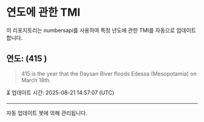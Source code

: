 
# 연도에 관한 TMI

이 리포지토리는 numbersapi를 사용하여 특정 년도에 관한 TMI를 자동으로 업데이트합니다.

## 연도: (415 )
> 415 is the year that the Daysan River floods Edessa (Mesopotamia) on March 18th.

⏳ 업데이트 시간: 2025-08-21 14:57:07 (UTC)

---
자동 업데이트 봇에 의해 관리됩니다.
